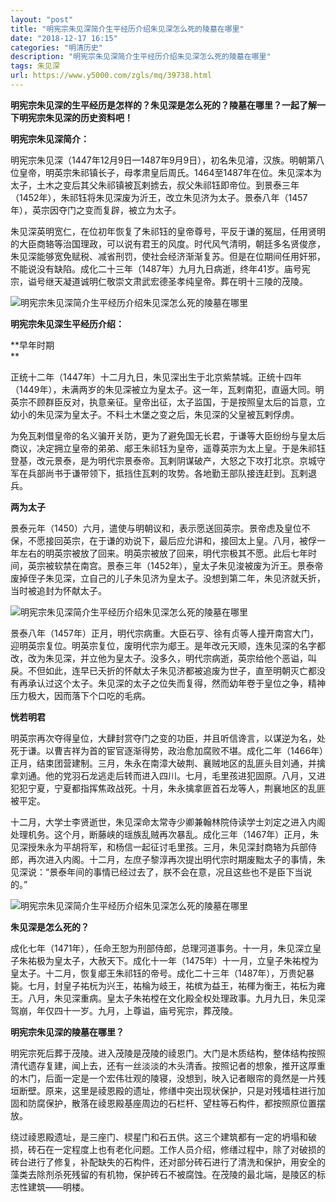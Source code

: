 ```yaml
---
layout: "post"
title: "明宪宗朱见深简介生平经历介绍朱见深怎么死的陵墓在哪里"
date: "2018-12-17 16:15"
categories: "明清历史"
description: "明宪宗朱见深简介生平经历介绍朱见深怎么死的陵墓在哪里"
tags: 朱见深
url: https://www.y5000.com/zgls/mq/39738.html
---
```






**明宪宗朱见深的生平经历是怎样的？朱见深是怎么死的？陵墓在哪里？一起了解一下明宪宗朱见深的历史资料吧！**

 **明宪宗朱见深简介：**

明宪宗朱见深（1447年12月9日—1487年9月9日），初名朱见濬，汉族。明朝第八位皇帝，明英宗朱祁镇长子，母孝肃皇后周氏。1464至1487年在位。朱见深本为太子，土木之变后其父朱祁镇被瓦剌掳去，叔父朱祁钰即帝位。到景泰三年（1452年），朱祁钰将朱见深废为沂王，改立朱见济为太子。景泰八年（1457年），英宗因夺门之变而复辟，被立为太子。

朱见深英明宽仁，在位初年恢复了朱祁钰的皇帝尊号，平反于谦的冤屈，任用贤明的大臣商辂等治国理政，可以说有君王的风度。时代风气清明，朝廷多名贤俊彦，朱见深能够宽免赋税、减省刑罚，使社会经济渐渐复苏。但是在位期间任用奸邪，不能说没有缺陷。成化二十三年（1487年）九月九日病逝，终年41岁。庙号宪宗，谥号继天凝道诚明仁敬崇文肃武宏德圣孝纯皇帝。葬在明十三陵的茂陵。

![明宪宗朱见深简介生平经历介绍朱见深怎么死的陵墓在哪里](https://img.y5000.com/uploads/allimg/190107/b413202e4cedd7074b45693c56b95cbd.jpg)

 **明宪宗朱见深生平经历介绍：**

 **早年时期  
**

正统十二年（1447年）十二月九日，朱见深出生于北京紫禁城。正统十四年（1449年），未满两岁的朱见深被立为皇太子。这一年，瓦剌南犯，直逼大同。明英宗不顾群臣反对，执意亲征。皇帝出征，太子监国，于是按照皇太后的旨意，立幼小的朱见深为皇太子。不料土木堡之变之后，朱见深的父皇被瓦剌俘虏。

为免瓦剌借皇帝的名义骗开关防，更为了避免国无长君，于谦等大臣纷纷与皇太后商议，决定拥立皇帝的弟弟、郕王朱祁钰为皇帝，遥尊英宗为太上皇。于是朱祁钰登基，改元景泰，是为明代宗景泰帝。瓦剌阴谋破产，大怒之下攻打北京。京城守军在兵部尚书于谦带领下，抵挡住瓦剌的攻势。各地勤王部队接连赶到。瓦剌退兵。

 **两为太子**

景泰元年（1450）六月，遣使与明朝议和，表示愿送回英宗。景帝虑及皇位不保，不愿接回英宗，在于谦的劝说下，最后应允讲和，接回太上皇。八月，被俘一年左右的明英宗被放了回来。明英宗被放了回来，明代宗极其不愿。此后七年时间，英宗被软禁在南宫。景泰三年（1452年），皇太子朱见浚被废为沂王。景泰帝废掉侄子朱见深，立自己的儿子朱见济为皇太子。没想到第二年，朱见济就夭折，当时被追封为怀献太子。

![明宪宗朱见深简介生平经历介绍朱见深怎么死的陵墓在哪里](https://img.y5000.com/uploads/allimg/190107/c2af94be304592d6e0ec674617414765.jpg)

景泰八年（1457年）正月，明代宗病重。大臣石亨、徐有贞等人撞开南宫大门，迎明英宗复位。明英宗复位，废明代宗为郕王。是年改元天顺，连朱见深的名字都改，改为朱见深，并立他为皇太子。没多久，明代宗病逝，英宗给他个恶谥，叫戾。不但如此，连早已夭折的怀献太子朱见济都被追废为世子，直至明朝灭亡都没有再承认过这个太子。朱见深的太子之位失而复得，然而幼年卷于皇位之争，精神压力极大，因而落下个口吃的毛病。

 **恍若明君**

明英宗再次夺得皇位，大肆封赏夺门之变的功臣，并且听信谗言，以谋逆为名，处死于谦。以曹吉祥为首的宦官逐渐得势，政治愈加腐败不堪。成化二年（1466年）正月，结束团营建制。三月，朱永在南漳大破荆、襄贼地区的乱匪头目刘通，并擒拿刘通。他的党羽石龙逃走后转而进入四川。七月，毛里孩进犯固原。八月，又进犯犯宁夏，宁夏都指挥焦政战死。十月，朱永擒拿匪首石龙等人，荆襄地区的乱匪被平定。

十二月，大学士李贤逝世，朱见深命太常寺少卿兼翰林院侍读学士刘定之进入内阁处理机务。这个月，断藤峡的瑶族乱贼再次暴乱。成化三年（1467年）正月，朱见深授朱永为平胡将军，和杨信一起征讨毛里孩。三月，朱见深封商辂为兵部侍郎，再次进入内阁。十二月，左庶子黎淳再次提出明代宗时期废黜太子的事情，朱见深说：“景泰年间的事情已经过去了，朕不会在意，况且这些也不是臣下当说的。”

![明宪宗朱见深简介生平经历介绍朱见深怎么死的陵墓在哪里](https://img.y5000.com/uploads/allimg/190107/3c97f25fc5cfcdd9d2ec423687d1e462.jpg)

 **朱见深是怎么死的？**

成化七年（1471年），任命王恕为刑部侍郎，总理河道事务。十一月，朱见深立皇子朱祐极为皇太子，大赦天下。成化十一年（1475年）十一月，立皇子朱祐樘为皇太子。十二月，恢复郕王朱祁钰的帝号。成化二十三年（1487年），万贵妃暴毙。七月，封皇子祐杬为兴王，祐棆为岐王，祐槟为益王，祐楎为衡王，祐枟为雍王。八月，朱见深重病。皇太子朱祐樘在文化殿全权处理政事。九月九日，朱见深驾崩，年仅四十一岁。九月，上尊谥，庙号宪宗，葬茂陵。

 **明宪宗朱见深的陵墓在哪里？**

明宪宗死后葬于茂陵。进入茂陵是茂陵的祾恩门。大门是木质结构，整体结构按照清代遗存复建，闻上去，还有一丝淡淡的木头清香。按照记者的想象，推开这厚重的木门，后面一定是一个宏伟壮观的陵寝，没想到，映入记者眼帘的竟然是一片残垣断壁。原来，这里是祾恩殿的遗址，修缮中突出现状保护，只是对残墙柱进行加固和防腐保护，散落在祾恩殿基座周边的石栏杆、望柱等石构件，都按照原位置摆放。

绕过祾恩殿遗址，是三座门、棂星门和石五供。这三个建筑都有一定的坍塌和破损，砖石在一定程度上也有老化问题。工作人员介绍，修缮过程中，除了对破损的砖台进行了修复，补配缺失的石构件，还对部分砖石进行了清洗和保护，用安全的藻类去除剂杀死残留的有机物，保护砖石不被腐蚀。在茂陵的最北端，是陵区的标志性建筑——明楼。
